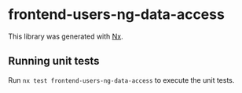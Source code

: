# frontend-users-ng-data-access

This library was generated with [Nx](https://nx.dev).

## Running unit tests

Run `nx test frontend-users-ng-data-access` to execute the unit tests.
